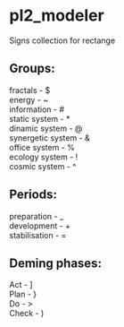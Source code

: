 # pl2_modeler
Signs collection for rectange

## Groups:  
fractals - $    
energy - ~  
information - #  
static system - *  
dinamic system - @  
synergetic system - &  
office system - %  
ecology system - !  
cosmic system - ^  

## Periods:
preparation - _  
development - +  
stabilisation - =  

## Deming phases:
Act - ]  
Plan - }  
Do - >  
Check - )  
